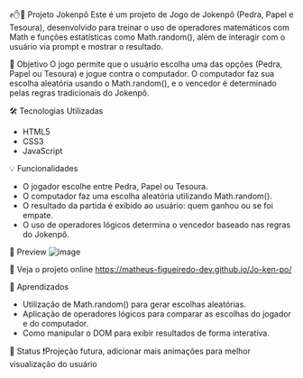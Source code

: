 ✊✋🖖 Projeto Jokenpô
Este é um projeto de Jogo de Jokenpô (Pedra, Papel e Tesoura), desenvolvido para treinar o uso de operadores matemáticos com Math e funções estatísticas como Math.random(), além de interagir com o usuário via prompt e mostrar o resultado.

📌 Objetivo
O jogo permite que o usuário escolha uma das opções (Pedra, Papel ou Tesoura) e jogue contra o computador. O computador faz sua escolha aleatória usando o Math.random(), e o vencedor é determinado pelas regras tradicionais do Jokenpô.

🛠️ Tecnologias Utilizadas
- HTML5
- CSS3
- JavaScript

💡 Funcionalidades
- O jogador escolhe entre Pedra, Papel ou Tesoura.
- O computador faz uma escolha aleatória utilizando Math.random().
- O resultado da partida é exibido ao usuário: quem ganhou ou se foi empate.
- O uso de operadores lógicos determina o vencedor baseado nas regras do Jokenpô.

📸 Preview
![image](https://github.com/user-attachments/assets/16388b04-6af7-4312-ba87-fee365ec798d)

🔗 Veja o projeto online https://matheus-figueiredo-dev.github.io/Jo-ken-po/

🧠 Aprendizados
- Utilização de Math.random() para gerar escolhas aleatórias.
- Aplicação de operadores lógicos para comparar as escolhas do jogador e do computador.
- Como manipular o DOM para exibir resultados de forma interativa.

📍 Status
❗Projeção futura, adicionar mais animações para melhor visualização do usuário

